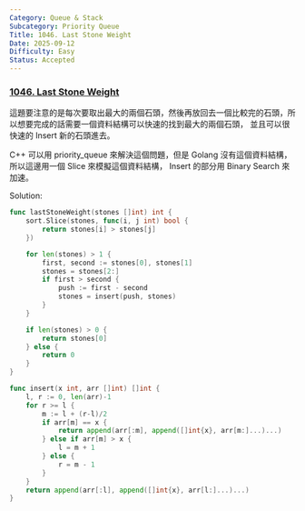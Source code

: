 ```yaml
---
Category: Queue & Stack
Subcategory: Priority Queue
Title: 1046. Last Stone Weight
Date: 2025-09-12
Difficulty: Easy
Status: Accepted
---
```

### [1046. Last Stone Weight]

這題要注意的是每次要取出最大的兩個石頭，然後再放回去一個比較完的石頭，所以想要完成的話需要一個資料結構可以快速的找到最大的兩個石頭，
並且可以很快速的 Insert 新的石頭進去。

C++ 可以用 priority_queue 來解決這個問題，但是 Golang 沒有這個資料結構，所以這邊用一個 Slice 來模擬這個資料結構，
Insert 的部分用 Binary Search 來加速。

Solution:
```go
func lastStoneWeight(stones []int) int {
	sort.Slice(stones, func(i, j int) bool {
		return stones[i] > stones[j]
	})

	for len(stones) > 1 {
		first, second := stones[0], stones[1]
		stones = stones[2:]
		if first > second {
			push := first - second
			stones = insert(push, stones)
		}
	}

	if len(stones) > 0 {
		return stones[0]
	} else {
		return 0
	}
}

func insert(x int, arr []int) []int {
	l, r := 0, len(arr)-1
	for r >= l {
		m := l + (r-l)/2
		if arr[m] == x {
			return append(arr[:m], append([]int{x}, arr[m:]...)...)
		} else if arr[m] > x {
			l = m + 1
		} else {
			r = m - 1
		}
	}
	return append(arr[:l], append([]int{x}, arr[l:]...)...)
}
```

[1046. Last Stone Weight]: https://leetcode.com/problems/last-stone-weight/